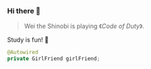 ### Hi there 👋

> Wei the Shinobi is playing 《*Code of Duty*》.

Study is fun! 👀

```java
@Autowired
private GirlFriend girlFriend;
```

